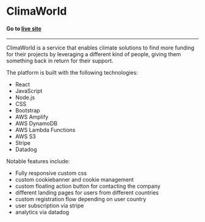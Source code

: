 # ClimaWorld 

#### Go to [live site](https://climaworld.laposolutions.de/)

---

ClimaWorld is a service that enables climate solutions to find more funding for their projects by leveraging a different kind of people, giving them something back in return for their support.

The platform is built with the following technologies:
- React
- JavaScript
- Node.js
- CSS
- Bootstrap
- AWS Amplify
- AWS DynamoDB
- AWS Lambda Functions
- AWS S3
- Stripe
- Datadog
 
 Notable features include:
 - Fully responsive custom css
 - custom cookiebanner and cookie management
 - custom floating action button for contacting the company
 - different landing pages for users from different countries
 - custom registration flow depending on user country
 - user subscription via stripe
 - analytics via datadog
